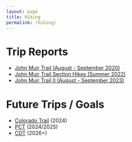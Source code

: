 ```yaml
---
layout: page
title: Hiking
permalink: /hiking/
---
```


# Trip Reports
- [John Muir Trail (August - September 2020)](/hiking/jmt-20/)
- [John Muir Trail Section Hikes (Summer 2022)](/hiking/jmt-22/)
- [John Muir Trail II (August - September 2023)](/hiking/jmt-23/)

# Future Trips / Goals
- [Colorado Trail](https://coloradotrail.org/trail/) (2024)
- [PCT](https://www.pcta.org/) (2024/2025)
- [CDT](https://continentaldividetrail.org/) (2026+)
